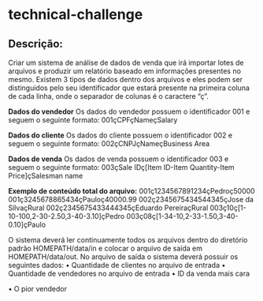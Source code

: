 # technical-challenge
## **Descrição:**
Criar um sistema de análise de dados de venda que irá importar lotes de arquivos e produzir
um relatório baseado em informações presentes no mesmo.
Existem 3 tipos de dados dentro dos arquivos e eles podem ser distinguidos pelo seu
identificador que estará presente na primeira coluna de cada linha, onde o separador de
colunas é o caractere “ç”.

**Dados do vendedor**
Os dados do vendedor possuem o identificador 001 e seguem o seguinte formato:
001çCPFçNameçSalary

**Dados do cliente**
Os dados do cliente possuem o identificador 002 e seguem o seguinte formato:
002çCNPJçNameçBusiness Area

**Dados de venda**
Os dados de venda possuem o identificador 003 e seguem o seguinte formato:
003çSale IDç[Item ID-Item Quantity-Item Price]çSalesman name

**Exemplo de conteúdo total do arquivo:**
001ç1234567891234çPedroç50000
001ç3245678865434çPauloç40000.99
002ç2345675434544345çJose da SilvaçRural
002ç2345675433444345çEduardo PereiraçRural
003ç10ç[1-10-100,2-30-2.50,3-40-3.10]çPedro
003ç08ç[1-34-10,2-33-1.50,3-40-0.10]çPaulo

O sistema deverá ler continuamente todos os arquivos dentro do diretório padrão
HOMEPATH/data/in e colocar o arquivo de saída em HOMEPATH/data/out.
No arquivo de saída o sistema deverá possuir os seguintes dados:
• Quantidade de clientes no arquivo de entrada
• Quantidade de vendedores no arquivo de entrada
• ID da venda mais cara

• O pior vendedor
